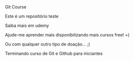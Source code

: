 Git Course

Este é um repositório teste

Saiba mais em udemy

Ajude-me aprender mais disponibilizando mais cursos free! =)

Ou com qualquer outro tipo de doação... ;)

Terminando curso de Git e Github para iniciantes